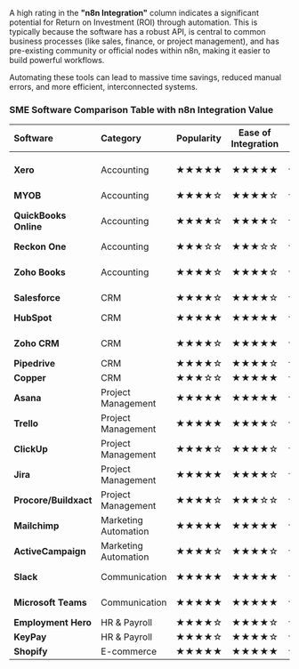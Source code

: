 A high rating in the **"n8n Integration"** column indicates a significant potential for Return on Investment (ROI) through automation. This is typically because the software has a robust API, is central to common business processes (like sales, finance, or project management), and has pre-existing community or official nodes within n8n, making it easier to build powerful workflows.

Automating these tools can lead to massive time savings, reduced manual errors, and more efficient, interconnected systems.

### **SME Software Comparison Table with n8n Integration Value**

| Software              | Category             | Popularity | Ease of Integration | Utility | n8n Integration |  Free Plan   |  Free Trial  | Paid Only |
| :-------------------- | :------------------- | :--------: | :-----------------: | :-----: | :-------------: | :----------: | :----------: | :-------: |
| **Xero**              | Accounting           |   ★★★★★    |        ★★★★★        |  ★★★★★  |      ★★★★★      |      ❌      | ✅ (30 days) |    ✅     |
| **MYOB**              | Accounting           |   ★★★★☆    |        ★★★★☆        |  ★★★★★  |      ★★★★☆      |      ❌      |      ✅      |    ✅     |
| **QuickBooks Online** | Accounting           |   ★★★★☆    |        ★★★★☆        |  ★★★★☆  |      ★★★★★      |      ❌      | ✅ (30 days) |    ✅     |
| **Reckon One**        | Accounting           |   ★★★☆☆    |        ★★★☆☆        |  ★★★☆☆  |      ★★★☆☆      |      ❌      |      ✅      |    ✅     |
| **Zoho Books**        | Accounting           |   ★★★★☆    |        ★★★★☆        |  ★★★★☆  |      ★★★★★      | ✅ (Limited) | ✅ (14 days) |    ✅     |
| **Salesforce**        | CRM                  |   ★★★★☆    |        ★★★★☆        |  ★★★★★  |      ★★★★★      |      ❌      |      ✅      |    ✅     |
| **HubSpot**           | CRM                  |   ★★★★★    |        ★★★★★        |  ★★★★★  |      ★★★★★      | ✅ (Limited) |      ✅      |    ✅     |
| **Zoho CRM**          | CRM                  |   ★★★★☆    |        ★★★★★        |  ★★★★☆  |      ★★★★★      | ✅ (Limited) |      ✅      |    ✅     |
| **Pipedrive**         | CRM                  |   ★★★★☆    |        ★★★★☆        |  ★★★★☆  |      ★★★★★      |      ❌      |      ✅      |    ✅     |
| **Copper**            | CRM                  |   ★★★☆☆    |        ★★★★★        |  ★★★☆☆  |      ★★★★☆      |      ❌      |      ✅      |    ✅     |
| **Asana**             | Project Management   |   ★★★★★    |        ★★★★★        |  ★★★★★  |      ★★★★★      | ✅ (Limited) |      ✅      |    ✅     |
| **Trello**            | Project Management   |   ★★★★★    |        ★★★★☆        |  ★★★★☆  |      ★★★★★      | ✅ (Limited) |      ✅      |    ✅     |
| **ClickUp**           | Project Management   |   ★★★★☆    |        ★★★★☆        |  ★★★★★  |      ★★★★★      | ✅ (Limited) |      ✅      |    ✅     |
| **Jira**              | Project Management   |   ★★★★★    |        ★★★★☆        |  ★★★★★  |      ★★★★★      |      ❌      |      ✅      |    ✅     |
| **Procore/Buildxact** | Project Management   |   ★★★★☆    |        ★★★☆☆        |  ★★★★★  |      ★★★☆☆      |      ❌      |      ✅      |    ✅     |
| **Mailchimp**         | Marketing Automation |   ★★★★★    |        ★★★★★        |  ★★★★☆  |      ★★★★★      | ✅ (Limited) |      ✅      |    ✅     |
| **ActiveCampaign**    | Marketing Automation |   ★★★★☆    |        ★★★★☆        |  ★★★★★  |      ★★★★★      |      ❌      |      ✅      |    ✅     |
| **Slack**             | Communication        |   ★★★★★    |        ★★★★★        |  ★★★★★  |      ★★★★★      | ✅ (Limited) |      ✅      |    ✅     |
| **Microsoft Teams**   | Communication        |   ★★★★★    |        ★★★★★        |  ★★★★★  |      ★★★★★      | ✅ (Limited) |      ✅      |    ✅     |
| **Employment Hero**   | HR & Payroll         |   ★★★★☆    |        ★★★★☆        |  ★★★★★  |      ★★★★☆      |      ❌      |      ✅      |    ✅     |
| **KeyPay**            | HR & Payroll         |   ★★★★☆    |        ★★★★☆        |  ★★★★☆  |      ★★★★☆      |      ❌      |      ✅      |    ✅     |
| **Shopify**           | E-commerce           |   ★★★★★    |        ★★★★★        |  ★★★★★  |      ★★★★★      |      ❌      |      ✅      |    ✅     |
